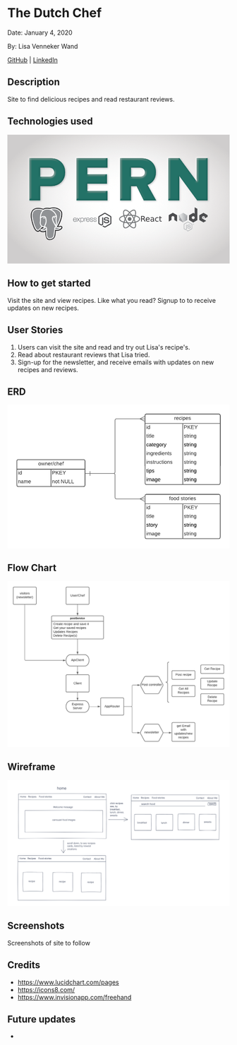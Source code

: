 # The Dutch Chef

Date: January 4, 2020

By: Lisa Venneker Wand


[GitHub](https://github.com/LisaKVW) |
[LinkedIn](https://www.linkedin.com/in/lisa-venneker-wand-8413ab25/) 


## Description
Site to find delicious recipes and read restaurant reviews.


## Technologies used
![logos](./img/pern.png)

## How to get started
Visit the site and view recipes. Like what you read? Signup to to receive updates on new recipes.


## User Stories
1. Users can visit the site and read and try out Lisa's recipe's.
2. Read about restaurant reviews that Lisa tried.
3. Sign-up for the newsletter, and receive emails with updates on new recipes and reviews.

## ERD
![wireframe](./img/ERDTheDutchChef.png)

## Flow Chart
![wireframe](./img/flow-chartTheDutchChef.png)

## Wireframe
![wireframe](./img/WireframeTheDutchChef.png)

## Screenshots
Screenshots of site to follow


## Credits
- https://www.lucidchart.com/pages
- https://icons8.com/
- https://www.invisionapp.com/freehand 

## Future updates
- 
